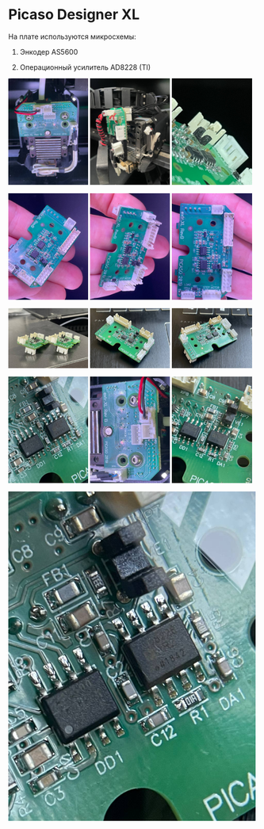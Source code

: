 # Picaso Designer XL

На плате используются микросхемы:

1. Энкодер AS5600

1. Операционный усилитель AD8228 (TI)


<p float="left">
  <img src="./img/0_XL.jpg" width="32%" title="0_XL"/>
  <img src="./img/1_XL.jpg" width="32%" title="1_XL"/> 
  <img src="./img/5_XL.jpg" width="32%" title="5_XL"/>
</p>


<p float="left">
  <img src="./img/3_XL.jpg" width="32%" title="3_XL"/>
  <img src="./img/4_XL.jpg" width="32%" title="4_XL"/> 
  <img src="./img/2_XL.jpg" width="32%" title="2_XL"/>
</p>


<p float="left">
  <img src="./img/6_XL.jpg" width="32%" title="6_XL"/>
  <img src="./img/10_XL.jpg" width="32%" title="10_XL"/> 
  <img src="./img/8_XL.jpg" width="32%" title="8_XL"/>
</p>


<p float="left">
  <img src="./img/9_XL.jpg" width="32%" title="9_XL"/>
  <img src="./img/7_XL.jpg" width="32%" title="7_XL"/> 
  <img src="./img/11_XL.jpg" width="32%" title="11_XL"/>
</p>


<p float="left">
  <img src="./img/12_XL.jpg" width="99%" title="12_XL"/>
</p>



